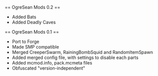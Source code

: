 == OgreSean Mods 0.2 ==
* Added Bats
* Added Deadly Caves

== OgreSean Mods 0.1 ==
* Port to Forge
* Made SMP compatible
* Merged CreeperSwarm, RainingBombSquid and RandomItemSpawn
* Added merged config file, with settings to disable each parts
* Added mcmod.info, pack.mcmeta files
* Obfuscated "version-independent"